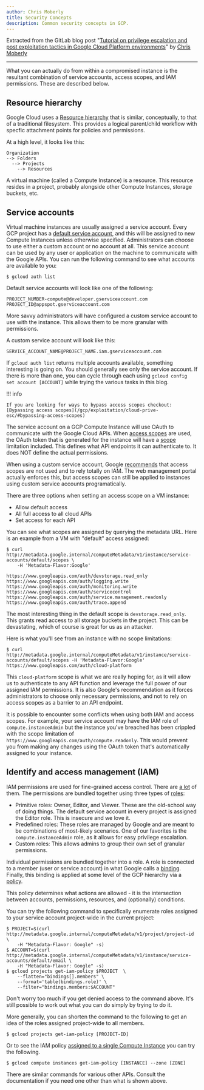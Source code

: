 ```yaml
---
author: Chris Moberly
title: Security Concepts
description: Common security concepts in GCP.
---
```


Extracted from the GitLab blog post "[Tutorial on privilege escalation and post exploitation tactics in Google Cloud Platform environments](https://about.gitlab.com/blog/2020/02/12/plundering-gcp-escalating-privileges-in-google-cloud-platform/)" by [Chris Moberly](https://about.gitlab.com/company/team/#cmoberly)

---

What you can actually do from within a compromised instance is the resultant combination of service accounts, access scopes, and IAM permissions. These are described below.

## Resource hierarchy

Google Cloud uses a [Resource hierarchy](https://cloud.google.com/resource-manager/docs/cloud-platform-resource-hierarchy) that is similar, conceptually, to that of a traditional filesystem. This provides a logical parent/child workflow with specfic attachment points for policies and permissions.

At a high level, it looks like this:

```
Organization
--> Folders
  --> Projects
    --> Resources
```

A virtual machine (called a Compute Instance) is a resource. This resource resides in a project, probably alongside other Compute Instances, storage buckets, etc.

## Service accounts

Virtual machine instances are usually assigned a service account. Every GCP project has a [default service account](https://cloud.google.com/compute/docs/access/service-accounts#default_service_account), and this will be assigned to new Compute Instances unless otherwise specified. Administrators can choose to use either a custom account or no account at all. This service account can be used by any user or application on the machine to communicate with the Google APIs. You can run the following command to see what accounts are available to you:

```
$ gcloud auth list
```

Default service accounts will look like one of the following:

```
PROJECT_NUMBER-compute@developer.gserviceaccount.com
PROJECT_ID@appspot.gserviceaccount.com
```

More savvy administrators will have configured a custom service account to use with the instance. This allows them to be more granular with permissions.

A custom service account will look like this:

```
SERVICE_ACCOUNT_NAME@PROJECT_NAME.iam.gserviceaccount.com
```

If `gcloud auth list` returns multiple accounts available, something interesting is going on. You should generally see only the service account. If there is more than one, you can cycle through each using `gcloud config set account [ACCOUNT]` while trying the various tasks in this blog.



!!! info

    If you are looking for ways to bypass access scopes checkout: [Bypassing access scopes](/gcp/exploitation/cloud-prive-esc/#bypassing-access-scopes)


The service account on a GCP Compute Instance will use OAuth to communicate with the Google Cloud APIs. When [access scopes](https://cloud.google.com/compute/docs/access/service-accounts#accesscopesiam) are used, the OAuth token that is generated for the instance will have a [scope](https://oauth.net/2/scope/) limitation included. This defines what API endpoints it can authenticate to. It does NOT define the actual permissions.

When using a custom service account, Google [recommends](https://cloud.google.com/compute/docs/access/service-accounts#service_account_permissions) that access scopes are not used and to rely totally on IAM. The web management portal actually enforces this, but access scopes can still be applied to instances using custom service accounts programatically.

There are three options when setting an access scope on a VM instance:
- Allow default access
- All full access to all cloud APIs
- Set access for each API

You can see what scopes are assigned by querying the metadata URL. Here is an example from a VM with "default" access assigned:

```
$ curl http://metadata.google.internal/computeMetadata/v1/instance/service-accounts/default/scopes \
    -H 'Metadata-Flavor:Google'

https://www.googleapis.com/auth/devstorage.read_only
https://www.googleapis.com/auth/logging.write
https://www.googleapis.com/auth/monitoring.write
https://www.googleapis.com/auth/servicecontrol
https://www.googleapis.com/auth/service.management.readonly
https://www.googleapis.com/auth/trace.append
```

The most interesting thing in the default scope is `devstorage.read_only`. This grants read access to all storage buckets in the project. This can be devastating, which of course is great for us as an attacker.

Here is what you'll see from an instance with no scope limitations:

```
$ curl http://metadata.google.internal/computeMetadata/v1/instance/service-accounts/default/scopes -H 'Metadata-Flavor:Google'
https://www.googleapis.com/auth/cloud-platform
```

This `cloud-platform` scope is what we are really hoping for, as it will allow us to authenticate to any API function and leverage the full power of our assigned IAM permissions. It is also Google's recommendation as it forces administrators to choose only necessary permissions, and not to rely on access scopes as a barrier to an API endpoint.

It is possible to encounter some conflicts when using both IAM and access scopes. For example, your service account may have the IAM role of `compute.instanceAdmin` but the instance you've breached has been crippled with the scope limitation of `https://www.googleapis.com/auth/compute.readonly`. This would prevent you from making any changes using the OAuth token that's automatically assigned to your instance.

## Identify and access management (IAM)

IAM permissions are used for fine-grained access control. There are [a lot](https://cloud.google.com/iam/docs/permissions-reference) of them. The permissions are bundled together using three types of [roles](https://cloud.google.com/iam/docs/understanding-roles):

- Primitive roles: Owner, Editor, and Viewer. These are the old-school way of doing things. The default service account in every project is assigned the Editor role. This is insecure and we love it.
- Predefined roles: These roles are managed by Google and are meant to be combinations of most-likely scenarios. One of our favorites is the `compute.instanceAdmin` role, as it allows for easy privilege escalation.
- Custom roles: This allows admins to group their own set of granular permissions.

Individual permissions are bundled together into a role. A role is connected to a member (user or service account) in what Google calls a [binding](https://cloud.google.com/iam/docs/reference/rest/v1/Policy#binding). Finally, this binding is applied at some level of the GCP hierarchy via a [policy](https://cloud.google.com/iam/docs/reference/rest/v1/Policy).

This policy determines what actions are allowed - it is the intersection between accounts, permissions, resources, and (optionally) conditions.

You can try the following command to specifically enumerate roles assigned to your service account project-wide in the current project:

```
$ PROJECT=$(curl http://metadata.google.internal/computeMetadata/v1/project/project-id \
    -H "Metadata-Flavor: Google" -s)
$ ACCOUNT=$(curl http://metadata.google.internal/computeMetadata/v1/instance/service-accounts/default/email \
    -H "Metadata-Flavor: Google" -s)
$ gcloud projects get-iam-policy $PROJECT  \
    --flatten="bindings[].members" \
    --format='table(bindings.role)' \
    --filter="bindings.members:$ACCOUNT"
```

Don't worry too much if you get denied access to the command above. It's still possible to work out what you can do simply by trying to do it.

More generally, you can shorten the command to the following to get an idea of the roles assigned project-wide to all members.

```
$ gcloud projects get-iam-policy [PROJECT-ID]
```

Or to see the IAM policy [assigned to a single Compute Instance](https://cloud.google.com/sdk/gcloud/reference/compute/instances/get-iam-policy) you can try the following.

```
$ gcloud compute instances get-iam-policy [INSTANCE] --zone [ZONE]
```

There are similar commands for various other APIs. Consult the documentation if you need one other than what is shown above.